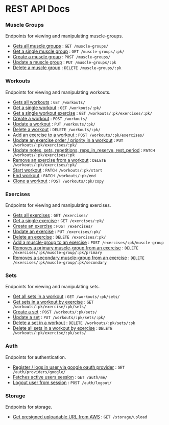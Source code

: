 # REST API Docs

### Muscle Groups

Endpoints for viewing and manipulating muscle-groups.

- [Gets all muscle groups](docs/muscle-groups/get.md) : `GET /muscle-groups/`
- [Get a single muscle group](docs/muscle-groups/get.md) : `GET /muscle-groups/:pk/`
- [Create a muscle group](docs/muscle-groups/post.md) : `POST /muscle-groups/`
- [Update a muscle group](docs/muscle-groups/put.md) : `PUT /muscle-groups/:pk`
- [Delete a muscle group](docs/muscle-groups/delete.md) : `DELETE /muscle-groups/:pk`

### Workouts

Endpoints for viewing and manipulating workouts.

- [Gets all workouts](docs/workouts/get.md) : `GET /workouts/`
- [Get a single workout](docs/workouts/get.md) : `GET /workouts/:pk/`
- [Get a single workout exercise](docs/workouts/exercises/get.md) : `GET /workouts/:pk/exercises/:pk/`
- [Create a workout](docs/workouts/post.md) : `POST /workouts/`
- [Update a workout](docs/workouts/put.md) : `PUT /workouts/:pk/`
- [Delete a workout](docs/workouts/delete.md) : `DELETE /workouts/:pk/`
- [Add an exercise to a workout](docs/workouts/post.md) : `POST /workouts/:pk/exercises/`
- [Update an exercise order / priority in a workout](docs/workouts/exercises/put.md) : `PUT /workouts/:pk/exercises/:pk/`
- [Update notes, sets, repetitions, reps_in_reserve, rest_period](docs/workouts/exercises/patch.md) : `PATCH /workouts/:pk/exercises/:pk`
- [Remove an exercise from a workout](docs/workouts/delete.md) : `DELETE /workouts/:pk/exercises/:pk/`
- [Start workout](docs/workouts/start/patch.md) : `PATCH /workouts/:pk/start`
- [End workout](docs/workouts/end/patch.md) : `PATCH /workouts/:pk/end`
- [Clone a workout](docs/workouts/post.md) : `POST /workouts/:pk/copy`

### Exercises

Endpoints for viewing and manipulating exercises.

- [Gets all exercises](docs/exercises/get.md) : `GET /exercises/`
- [Get a single exercise](docs/exercises/get.md) : `GET /exercises/:pk/`
- [Create an exercise](docs/exercises/post.md) : `POST /exercises/`
- [Update an exercise](docs/exercises/put.md) : `PUT /exercises/:pk/`
- [Delete an exercise](docs/exercises/delete.md) : `DELETE /exercises/:pk/`
- [Add a muscle-group to an exercise](docs/exercises/muscle-groups/post.md) : `POST /exercises/:pk/muscle-group`
- [Removes a primary muscle-group from an exercise](docs/exercises/muscle-groups/delete.md) : `DELETE /exercises/:pk/muscle-group/:pk/primary`
- [Removes a secondary muscle-group from an exercise](docs/exercises/muscle-groups/delete.md) : `DELETE /exercises/:pk/muscle-group/:pk/secondary`

### Sets

Endpoints for viewing and manipulating sets.

- [Get all sets in a workout](docs/sets/get.md) : `GET /workouts/:pk/sets/`
- [Get sets in a workout by exercise](docs/sets/get.md) : `GET /workouts/:pk/exercise/:pk/sets/`
- [Create a set](docs/sets/post.md) : `POST /workouts/:pk/sets/`
- [Update a set](docs/sets/put.md) : `PUT /workouts/:pk/sets/:pk/`
- [Delete a set in a workout](docs/sets/delete.md) : `DELETE /workouts/:pk/sets/:pk`
- [Delete all sets in a workout by exercise](docs/sets/delete.md) : `DELETE /workouts/:pk/exercise/:pk/sets/`

### Auth

Endpoints for authentication.

- [Register / logs in user via google oauth provider](docs/auth/get.md) : `GET /auth/providers/google/`
- [Fetches active users session](docs/auth/get.md) : `GET /auth/me/`
- [Logout user from session](docs/auth/logout/post.md) : `POST /auth/logout/`

### Storage

Endpoints for storage.

- [Get presigned uploadable URL from AWS](docs/storage/get.md) : `GET /storage/upload`
